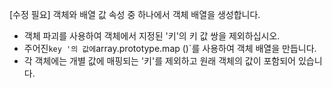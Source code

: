 [수정 필요]
객체와 배열 값 속성 중 하나에서 객체 배열을 생성합니다.

- 객체 파괴를 사용하여 객체에서 지정된 '키'의 키 값 쌍을 제외하십시오.
- 주어진`key '의 값에`array.prototype.map ()`를 사용하여 객체 배열을 만듭니다.
- 각 객체에는 개별 값에 매핑되는 '키'를 제외하고 원래 객체의 값이 포함되어 있습니다.